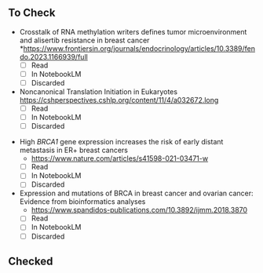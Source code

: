 ## To Check

* Crosstalk of RNA methylation writers defines tumor microenvironment and alisertib resistance in breast cancer
	*https://www.frontiersin.org/journals/endocrinology/articles/10.3389/fendo.2023.1166939/full
	- [ ] Read
	- [ ] In NotebookLM
	- [ ] Discarded
* Noncanonical Translation Initiation in Eukaryotes
	https://cshperspectives.cshlp.org/content/11/4/a032672.long
	- [ ] Read
	- [ ] In NotebookLM
	- [ ] Discarded
-  High _BRCA1_ gene expression increases the risk of early distant metastasis in ER+ breast cancers
	- https://www.nature.com/articles/s41598-021-03471-w
	- [ ] Read
	- [ ] In NotebookLM
	- [ ] Discarded
- Expression and mutations of BRCA in breast cancer and ovarian cancer: Evidence from bioinformatics analyses
	- https://www.spandidos-publications.com/10.3892/ijmm.2018.3870
	- [ ] Read
	- [ ] In NotebookLM
	- [ ] Discarded
## Checked